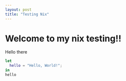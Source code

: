 ```yaml
---
layout: post
title: "Testing Nix"
---
```


# Welcome to my nix testing!!

Hello there

```nix
let
  hello = "Hello, World!";
in
hello
```
